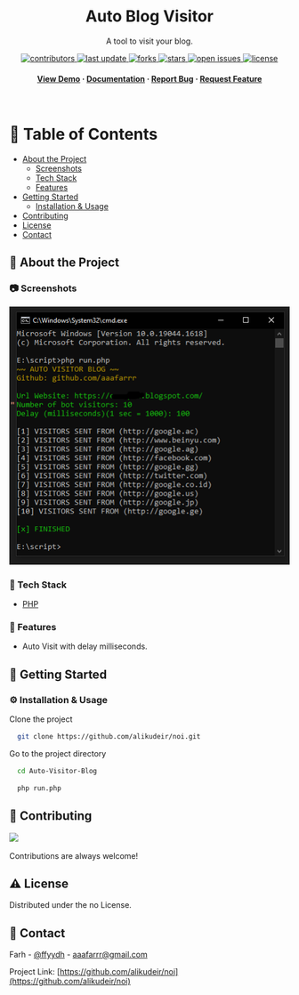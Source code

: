 <div align="center">

  <!-- <img src="assets/logo.png" alt="logo" width="200" height="auto" /> -->
  <h1>Auto Blog Visitor</h1>
  
  <p>
    A tool to visit your blog.
  </p>
  
<!-- Badges -->
  <p>
    <a href="https://github.com/alikudeir/noi/graphs/contributors">
      <img src="https://img.shields.io/github/contributors/aaafarrr/Auto-Visitor-Blog" alt="contributors" />
    </a>
    <a href="">
      <img src="https://img.shields.io/github/last-commit/aaafarrr/Auto-Visitor-Blog" alt="last update" />
    </a>
    <a href="https://github.com/alikudeir/noi/network/members">
      <img src="https://img.shields.io/github/forks/aaafarrr/Auto-Visitor-Blog" alt="forks" />
    </a>
    <a href="https://github.com/alikudeir/noi/stargazers">
      <img src="https://img.shields.io/github/stars/aaafarrr/Auto-Visitor-Blog" alt="stars" />
    </a>
    <a href="https://github.com/alikudeir/noi/issues/">
      <img src="https://img.shields.io/github/issues/aaafarrr/Auto-Visitor-Blog" alt="open issues" />
    </a>
    <a href="https://github.com/alikudeir/noi/blob/master/LICENSE">
      <img src="https://img.shields.io/github/license/aaafarrr/Auto-Visitor-Blog.svg" alt="license" />
    </a>
  </p>
   
  <h4>
    <a href="https://github.com/alikudeir/noi/">View Demo</a>
    <span> · </span>
    <a href="https://github.com/alikudeir/noi">Documentation</a>
    <span> · </span>
    <a href="https://github.com/alikudeir/noi/issues/">Report Bug</a>
    <span> · </span>
    <a href="https://github.com/alikudeir/noi/issues/">Request Feature</a>
  </h4>
</div>

<br />

<!-- Table of Contents -->
# :notebook_with_decorative_cover: Table of Contents

- [About the Project](#star2-about-the-project)
  * [Screenshots](#camera-screenshots)
  * [Tech Stack](#space_invader-tech-stack)
  * [Features](#dart-features)
- [Getting Started](#toolbox-getting-started)
  * [Installation & Usage](#gear-installation)
- [Contributing](#wave-contributing)
- [License](#warning-license)
- [Contact](#handshake-contact)

  

<!-- About the Project -->
## :star2: About the Project


<!-- Screenshots -->
### :camera: Screenshots

<div align="center"> 
  <img src="https://raw.githubusercontent.com/aaafarrr/Auto-Visitor-Blog/main/Demo.PNG" alt="screenshot" />
</div>


<!-- TechStack -->
### :space_invader: Tech Stack

- [PHP](https://www.php.net/)

<!-- Features -->
### :dart: Features

- Auto Visit with delay milliseconds.

<!-- Getting Started -->
## 	:toolbox: Getting Started

<!-- Installation -->
### :gear: Installation & Usage

Clone the project

```bash
  git clone https://github.com/alikudeir/noi.git
```

Go to the project directory

```bash
  cd Auto-Visitor-Blog
```

```bash
  php run.php
```

<!-- Contributing -->
## :wave: Contributing

<a href="https://github.com/alikudeir/noi/graphs/contributors">
  <img src="https://contrib.rocks/image?repo=aaafarrr/Auto-Visitor-Blog" />
</a>

Contributions are always welcome!


<!-- License -->
## :warning: License

Distributed under the no License.


<!-- Contact -->
## :handshake: Contact

Farh - [@ffyydh](https://www.instagram.com/ffyydh/) - aaafarrr@gmail.com

Project Link: [https://github.com/alikudeir/noi](https://github.com/alikudeir/noi)

